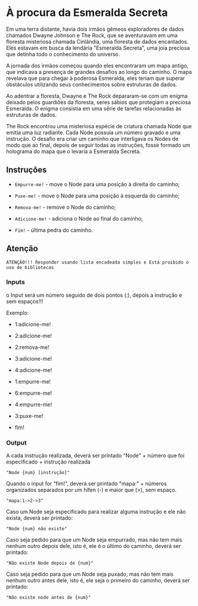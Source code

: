 # À procura da Esmeralda Secreta

Em uma terra distante, havia dois irmãos gêmeos exploradores de dados chamados Dwayne Johnson e The Rock, que se aventuravam em uma floresta misteriosa chamada Cinlândia, uma floresta de dados encantados. Eles estavam em busca da lendária "Esmeralda Secreta", uma joia preciosa que detinha todo o conhecimento do universo.

A jornada dos irmãos começou quando eles encontraram um mapa antigo, que indicava a presença de grandes desafios ao longo do caminho. O mapa revelava que para chegar à poderosa Esmeralda, eles teriam que superar obstáculos utilizando seus conhecimentos sobre estruturas de dados.

Ao adentrar a floresta, Dwayne e The Rock depararam-se com um enigma deixado pelos guardiões da floresta, seres sábios que protegiam a preciosa Esmeralda. O enigma consistia em uma série de tarefas relacionadas às estruturas de dados.

The Rock encontrou uma misteriosa espécie de criatura chamada Node que emitia uma luz radiante. Cada Node possuía um número gravado e uma instrução. O desafio era criar um caminho que interligava os Nodes de modo que ao final, depois de seguir todas as instruções, fosse formado um holograma do mapa que o levaria a Esmeralda Secreta.

## Instruções
- `Empurre-me!` - move o Node para uma posição à direita do caminho;

- `Puxe-me!` - move o Node para uma posição à esquerda do caminho;

- `Remova-me!` - remove o Node do caminho;

- `Adicione-me!` - adiciona o Node ao final do caminho;

- `Fim!` - última pedra do caminho.

## Atenção
```
ATENÇÃO!!! Responder usando lista encadeada simples e Está proibido o uso de bibliotecas
```

### Inputs
o Input será um número seguido de dois pontos (:), depois a instrução e sem espaços!!!

Exemplo:

- 1:adicione-me!

- 2:adicione-me!

- 2:remova-me!

- 3:adicione-me!

- 4:adicione-me!

- 1:empurre-me!

- 6:empurre-me!

- 4:empurre-me!

- 3:puxe-me!

- fim!

### Output
A cada instrução realizada, deverá ser printado "Node" + número que foi especificado + instrução realizada
```
"Node {num} [instrução]"
```

Quando o input for "fim!", deverá ser printado "mapa:" + números organizados separados por um hífen (-) e maior que (>), sem espaço.
```
"mapa:1->2->3"
```

Caso um Node seja especificado para realizar alguma instrução e ele não exista, deverá ser printado:
```
"Node {num} não existe"
```

Caso seja pedido para que um Node seja empurrado, mas não tem mais nenhum outro depois dele, isto é, ele é o último do caminho, deverá ser printado:
```
"Não existe Node depois de {num}"
```

Caso seja pedido para que um Node seja puxado, mas não tem mais nenhum outro antes dele, isto é, ele seja o primeiro do caminho, deverá ser printado:
```
"Não existe node antes de {num}"
```

